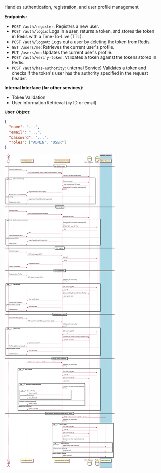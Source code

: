 Handles authentication, registration, and user profile management.

**Endpoints:**

- `POST /auth/register`: Registers a new user.
- `POST /auth/login`: Logs in a user, returns a token, and stores the token in Redis with a Time-To-Live (TTL).
- `POST /auth/logout`: Logs out a user by deleting the token from Redis.
- `GET /users/me`: Retrieves the current user's profile.
- `PUT /users/me`: Updates the current user's profile.
- `POST /auth/verify-token`: Validates a token against the tokens stored in Redis.
- `POST /auth/has-authority`: (Internal Service) Validates a token and checks if the token's user has the authority specified in the request header.

**Internal Interface (for other services):**

- Token Validation
- User Information Retrieval (by ID or email)

**User Object:**

```json
{
  "name": "...",
  "email": "...",
  "password": "...",
  "roles": ["ADMIN", "USER"]
}
```

![](../images/auth-flow.svg)
